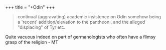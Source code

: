+++
title = "+Odin"
+++

> continual (aggravating) academic insistence on Odin somehow being a 'recent' addition/elevation to the pantheon , and the alleged "displacing" of Tyr etc.  

Quite vacuous indeed on part of germanologists who often have a flimsy grasp of the religion - MT